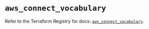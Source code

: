 # `aws_connect_vocabulary`

Refer to the Terraform Registry for docs: [`aws_connect_vocabulary`](https://registry.terraform.io/providers/hashicorp/aws/5.90.1/docs/resources/connect_vocabulary).
